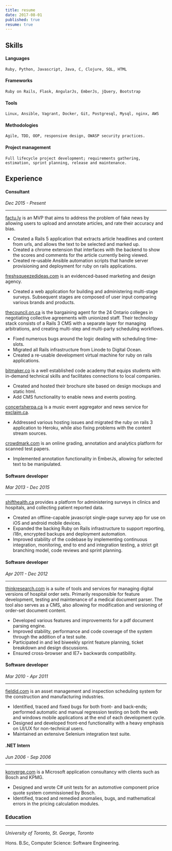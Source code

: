 ```yaml
---
title: resume
date: 2017-08-01
published: true
resume: true
---
```

## Skills
#### Languages
    Ruby, Python, Javascript, Java, C, Clojure, SQL, HTML
#### Frameworks
    Ruby on Rails, Flask, AngularJs, EmberJs, jQuery, Bootstrap
#### Tools
    Linux, Ansible, Vagrant, Docker, Git, Postgresql, Mysql, nginx, AWS
#### Methodologies
    Agile, TDD, OOP, responsive design, OWASP security practices.
#### Project management
    Full lifecycle project development; requirements gathering, estimation, sprint planning, release and maintenance.
## Experience
#### Consultant
*Dec 2015 - Present*

___

[factu.ly](https://factu.ly/) is an MVP that aims to address the problem of fake news by allowing users to upload and annotate articles, and rate their accuracy and bias.

* Created a Rails 5 application that extracts article headlines and content from urls, and allows the text to be selected and marked up.
* Created a chrome extension that interfaces with the backend to show the scores and comments for the article currently being viewed.
* Created re-usable Ansible automation scripts that handle server provisioning and deployment for ruby on rails applications.   

[freshsqueezedideas.com](https://www.freshsqueezedideas.com/) is an evidenced-based marketing and design agency.

* Created a web application for building and administering multi-stage surveys. Subsequent stages are composed of user input comparing various brands and products.

[thecouncil.on.ca](https://thecouncil.on.ca) is the bargaining agent for the 24 Ontario colleges in negotiating collective agreements with unionized staff. Their technology stack consists of a Rails 3 CMS with a separate layer for managing arbitrations, and creating multi-step and multi-party scheduling workflows.

* Fixed numerous bugs around the logic dealing with scheduling time-slots.
* Migrated all Rails infrastructure from Linode to Digital Ocean.
* Created a re-usable development virtual machine for ruby on rails applications.

[bitmaker.co](https://bitmaker.co) is a well established code academy that equips students with in-demand technical skills and facilitates connections to local companies.

* Created and hosted their brochure site based on design mockups and static html.
* Add CMS functionality to enable news and events posting.

[concertsherpa.ca](http://concertsherpa.ca) is a music event aggregator and news service for [exclaim.ca](http://exclaim.ca).

* Addressed various hosting issues and migrated the ruby on rails 3 application to Heroku, while also fixing problems with the content stream sources.

[crowdmark.com](https://crowdmark.com/) is an online grading, annotation and analytics platform for scanned test papers.

* Implemented annotation functionality in EmberJs, allowing for selected text to be manipulated.

#### Software developer
*Mar 2013 - Dec 2015*

___

[shifthealth.ca](https://shifthealth.ca) provides a platform for administering surveys in clinics and hospitals, and collecting patient reported data.

* Created an offline-capable javascript single-page survey app for use on iOS and android mobile devices.
* Expanded the backing Ruby on Rails infrastructure to support reporting, i18n, encrypted backups and deployment automation.
* Improved stability of the codebase by implementing continuous integration, monitoring, end to end and integration testing, a strict git branching model, code reviews and sprint planning.

#### Software developer
*Apr 2011 - Dec 2012*

___

[thinkresearch.com](http://www.thinkresearch.com/ca/) is a suite of tools and services for managing digital versions of hospital order sets. Primarily responsible for feature development, testing and maintenance of a medical document parser. The tool also serves as a CMS, also allowing for modification and versioning of order-set document content.

* Developed various features and improvements for a pdf document parsing engine.
* Improved stability, performance and code coverage of the system through the addition of a test suite.
* Participated in and led biweekly sprint feature planning, ticket breakdown and design discussions.
* Ensured cross-browser and IE7+ backwards compatibility.

#### Software developer
*Mar 2010 - Apr 2011*

___

[fieldid.com](http://fieldid.com/) is an asset management and inspection scheduling system for the construction and manufacturing industries.

* Identified, traced and fixed bugs for both front- and back-ends; performed automatic and manual regression
testing on both the web and windows mobile applications at the end of each development cycle.
* Designed and developed front-end functionality with a heavy emphasis on UI/UX for non-technical users.
* Maintained an extensive Selenium integration test suite.

#### .NET Intern
*Jun 2006 - Sep 2006*

___

[konverge.com](http://konverge.com/) is a Microsoft application consultancy with clients such as Bosch and KPMG.

* Designed and wrote C# unit tests for an automotive component price quote system commissioned by Bosch.
* Identified, traced and remedied anomalies, bugs, and mathematical errors in the pricing calculation modules.

### Education
___
*University of Toronto, St. George, Toronto*


Hons. B.Sc, Computer Science: Software Engineering.
